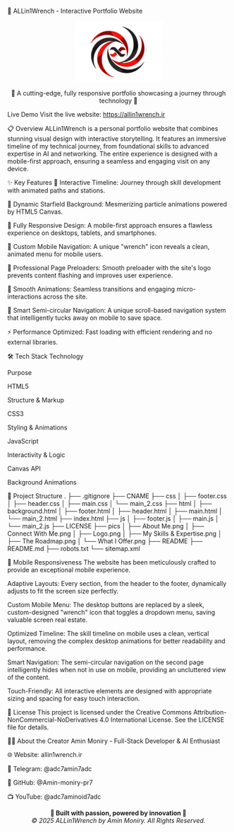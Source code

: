🔧 ALLin1Wrench - Interactive Portfolio Website
<div align="center">
<img src="pics/Logo.png" alt="ALLin1Wrench Logo" width="200"/>

🌟 A cutting-edge, fully responsive portfolio showcasing a journey through technology 🌟

</div>

Live Demo
Visit the live website: https://allin1wrench.ir

📋 Overview
ALLin1Wrench is a personal portfolio website that combines stunning visual design with interactive storytelling. It features an immersive timeline of my technical journey, from foundational skills to advanced expertise in AI and networking. The entire experience is designed with a mobile-first approach, ensuring a seamless and engaging visit on any device.

✨ Key Features
🎨 Interactive Timeline: Journey through skill development with animated paths and stations.

🌌 Dynamic Starfield Background: Mesmerizing particle animations powered by HTML5 Canvas.

📱 Fully Responsive Design: A mobile-first approach ensures a flawless experience on desktops, tablets, and smartphones.

🔧 Custom Mobile Navigation: A unique "wrench" icon reveals a clean, animated menu for mobile users.

🚀 Professional Page Preloaders: Smooth preloader with the site's logo prevents content flashing and improves user experience.

🎯 Smooth Animations: Seamless transitions and engaging micro-interactions across the site.

🔄 Smart Semi-circular Navigation: A unique scroll-based navigation system that intelligently tucks away on mobile to save space.

⚡ Performance Optimized: Fast loading with efficient rendering and no external libraries.

🛠️ Tech Stack
Technology

Purpose

HTML5

Structure & Markup

CSS3

Styling & Animations

JavaScript

Interactivity & Logic

Canvas API

Background Animations

📁 Project Structure
.
├── .gitignore
├── CNAME
├── css
│   ├── footer.css
│   ├── header.css
│   ├── main.css
│   └── main_2.css
├── html
│   ├── background.html
│   ├── footer.html
│   ├── header.html
│   ├── main.html
│   └── main_2.html
├── index.html
├── js
│   ├── footer.js
│   ├── main.js
│   └── main_2.js
├── LICENSE
├── pics
│   ├── About Me.png
│   ├── Connect With Me.png
│   ├── Logo.png
│   ├── My Skills & Expertise.png
│   ├── The Roadmap.png
│   └── What I Offer.png
├── README
├── README.md
├── robots.txt
└── sitemap.xml

📱 Mobile Responsiveness
The website has been meticulously crafted to provide an exceptional mobile experience.

Adaptive Layouts: Every section, from the header to the footer, dynamically adjusts to fit the screen size perfectly.

Custom Mobile Menu: The desktop buttons are replaced by a sleek, custom-designed "wrench" icon that toggles a dropdown menu, saving valuable screen real estate.

Optimized Timeline: The skill timeline on mobile uses a clean, vertical layout, removing the complex desktop animations for better readability and performance.

Smart Navigation: The semi-circular navigation on the second page intelligently hides when not in use on mobile, providing an uncluttered view of the content.

Touch-Friendly: All interactive elements are designed with appropriate sizing and spacing for easy touch interaction.

📄 License
This project is licensed under the Creative Commons Attribution-NonCommercial-NoDerivatives 4.0 International License. See the LICENSE file for details.

👨‍💻 About the Creator
Amin Moniry - Full-Stack Developer & AI Enthusiast

🌐 Website: allin1wrench.ir

📱 Telegram: @adc7amin7adc

🐙 GitHub: @Amin-moniry-pr7

📺 YouTube: @adc7aminoid7adc

<div align="center">
<strong>🔧 Built with passion, powered by innovation 🔧</strong>
<br/>
<em>© 2025 ALLin1Wrench by Amin Moniry. All Rights Reserved.</em>
</div>